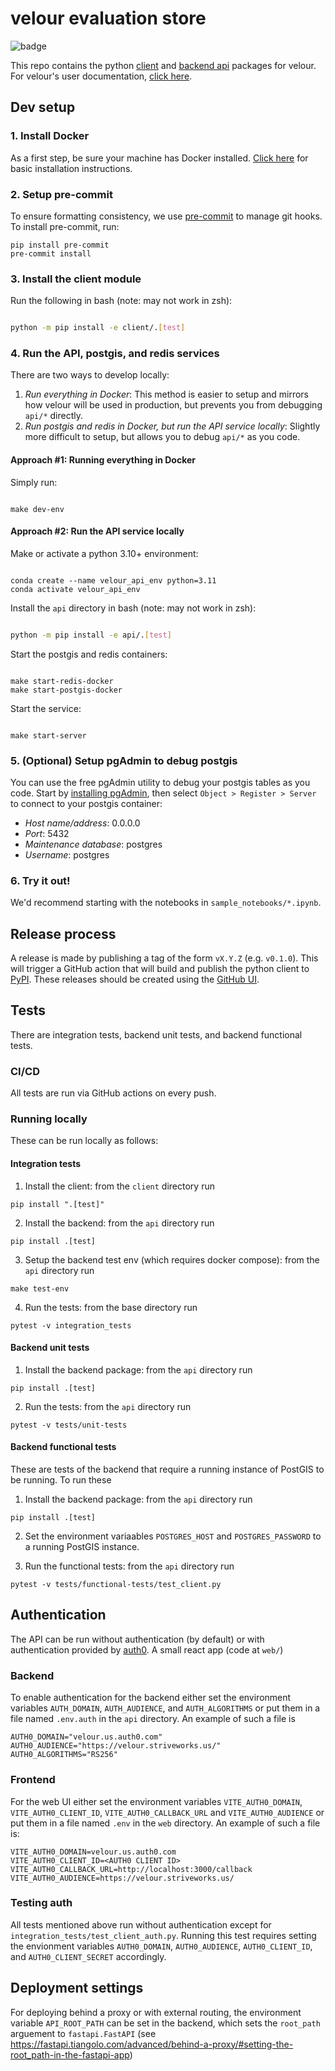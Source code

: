 # velour evaluation store

![badge](https://img.shields.io/endpoint?url=https://gist.githubusercontent.com/ekorman/501428c92df8d0de6805f40fb78b1363/raw/velour-coverage.json)

This repo contains the python [client](client) and [backend api](api) packages for velour. For velour's user documentation, [click here](https://striveworks.github.io/velour/).

## Dev setup

### 1. Install Docker

As a first step, be sure your machine has Docker installed. [Click here](https://docs.docker.com/engine/install/) for basic installation instructions.

### 2. Setup pre-commit

To ensure formatting consistency, we use [pre-commit](https://pre-commit.com/) to manage git hooks. To install pre-commit, run:

```shell
pip install pre-commit
pre-commit install
```

### 3. Install the client module

Run the following in bash (note: may not work in zsh):

```bash

python -m pip install -e client/.[test]

```

### 4. Run the API, postgis, and redis services

There are two ways to develop locally:
1. *Run everything in Docker*: This method is easier to setup and mirrors how velour will be used in production, but prevents you from debugging `api/*` directly.
2. *Run postgis and redis in Docker, but run the API service locally*: Slightly more difficult to setup, but allows you to debug `api/*` as you code.

#### Approach #1: Running everything in Docker

Simply run:

```shell

make dev-env

```

#### Approach #2: Run the API service locally

Make or activate a python 3.10+ environment:

```shell

conda create --name velour_api_env python=3.11
conda activate velour_api_env

```

Install the `api` directory in bash (note: may not work in zsh):

```bash

python -m pip install -e api/.[test]

```

Start the postgis and redis containers:

```shell

make start-redis-docker
make start-postgis-docker

```

Start the service:

```shell

make start-server

```

### 5. (Optional) Setup pgAdmin to debug postgis

You can use the free pgAdmin utility to debug your postgis tables as you code. Start by [installing pgAdmin](https://www.pgadmin.org/download/), then select `Object > Register > Server` to connect to your postgis container:
- *Host name/address*: 0.0.0.0
- *Port*: 5432
- *Maintenance database*: postgres
- *Username*: postgres


### 6. Try it out!
We'd recommend starting with the notebooks in `sample_notebooks/*.ipynb`.


## Release process

A release is made by publishing a tag of the form `vX.Y.Z` (e.g. `v0.1.0`). This will trigger a GitHub action that will build and publish the python client to [PyPI](https://pypi.org/project/velour-client/). These releases should be created using the [GitHub UI](https://github.com/Striveworks/velour/releases).

## Tests

There are integration tests, backend unit tests, and backend functional tests.

### CI/CD

All tests are run via GitHub actions on every push.

### Running locally

These can be run locally as follows:

#### Integration tests

1. Install the client: from the `client` directory run

```shell
pip install ".[test]"
```

2. Install the backend: from the `api` directory run

```shell
pip install .[test]
```

3. Setup the backend test env (which requires docker compose): from the `api` directory run

```shell
make test-env
```

4. Run the tests: from the base directory run

```shell
pytest -v integration_tests
```

#### Backend unit tests

1. Install the backend package: from the `api` directory run

```shell
pip install .[test]
```

2. Run the tests: from the `api` directory run

```shell
pytest -v tests/unit-tests
```

#### Backend functional tests

These are tests of the backend that require a running instance of PostGIS to be running. To run these

1. Install the backend package: from the `api` directory run

```shell
pip install .[test]
```

2. Set the environment variaables `POSTGRES_HOST` and `POSTGRES_PASSWORD` to a running PostGIS instance.

3. Run the functional tests: from the `api` directory run

```shell
pytest -v tests/functional-tests/test_client.py
```

## Authentication

The API can be run without authentication (by default) or with authentication provided by [auth0](https://auth0.com/). A small react app (code at `web/`)

### Backend

To enable authentication for the backend either set the environment variables `AUTH_DOMAIN`, `AUTH_AUDIENCE`, and `AUTH_ALGORITHMS` or put them in a file named `.env.auth` in the `api` directory. An example of such a file is

```
AUTH0_DOMAIN="velour.us.auth0.com"
AUTH0_AUDIENCE="https://velour.striveworks.us/"
AUTH0_ALGORITHMS="RS256"
```

### Frontend

For the web UI either set the environment variables `VITE_AUTH0_DOMAIN`, `VITE_AUTH0_CLIENT_ID`, `VITE_AUTH0_CALLBACK_URL` and `VITE_AUTH0_AUDIENCE` or put them in a file named `.env` in the `web` directory. An example of such a file is:

```
VITE_AUTH0_DOMAIN=velour.us.auth0.com
VITE_AUTH0_CLIENT_ID=<AUTH0 CLIENT ID>
VITE_AUTH0_CALLBACK_URL=http://localhost:3000/callback
VITE_AUTH0_AUDIENCE=https://velour.striveworks.us/
```

### Testing auth

All tests mentioned above run without authentication except for `integration_tests/test_client_auth.py`. Running this test requires setting the envionment variables `AUTH0_DOMAIN`, `AUTH0_AUDIENCE`, `AUTH0_CLIENT_ID`, and `AUTH0_CLIENT_SECRET` accordingly.

## Deployment settings

For deploying behind a proxy or with external routing, the environment variable `API_ROOT_PATH` can be set in the backend, which sets the `root_path` arguement to `fastapi.FastAPI` (see https://fastapi.tiangolo.com/advanced/behind-a-proxy/#setting-the-root_path-in-the-fastapi-app)
